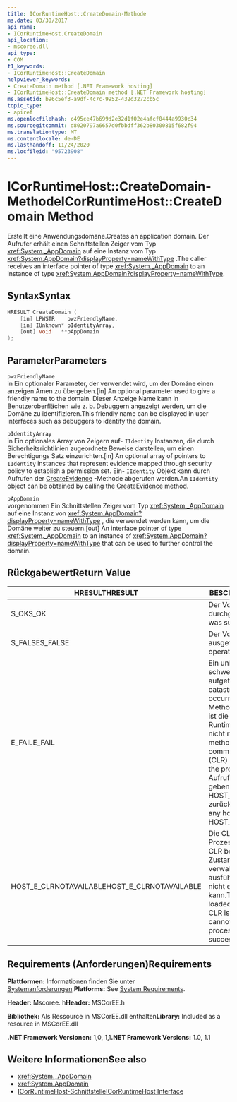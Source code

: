 ```yaml
---
title: ICorRuntimeHost::CreateDomain-Methode
ms.date: 03/30/2017
api_name:
- ICorRuntimeHost.CreateDomain
api_location:
- mscoree.dll
api_type:
- COM
f1_keywords:
- ICorRuntimeHost::CreateDomain
helpviewer_keywords:
- CreateDomain method [.NET Framework hosting]
- ICorRuntimeHost::CreateDomain method [.NET Framework hosting]
ms.assetid: b96c5ef3-a9df-4c7c-9952-432d3272cb5c
topic_type:
- apiref
ms.openlocfilehash: c495ce47b699d2e32d1f02e4afcf0444a9930c34
ms.sourcegitcommit: d8020797a6657d0fbbdff362b80300815f682f94
ms.translationtype: MT
ms.contentlocale: de-DE
ms.lasthandoff: 11/24/2020
ms.locfileid: "95723908"
---
```

# <a name="icorruntimehostcreatedomain-method"></a><span data-ttu-id="55f9a-102">ICorRuntimeHost::CreateDomain-Methode</span><span class="sxs-lookup"><span data-stu-id="55f9a-102">ICorRuntimeHost::CreateDomain Method</span></span>

<span data-ttu-id="55f9a-103">Erstellt eine Anwendungsdomäne.</span><span class="sxs-lookup"><span data-stu-id="55f9a-103">Creates an application domain.</span></span> <span data-ttu-id="55f9a-104">Der Aufrufer erhält einen Schnittstellen Zeiger vom Typ <xref:System._AppDomain> auf eine Instanz vom Typ <xref:System.AppDomain?displayProperty=nameWithType> .</span><span class="sxs-lookup"><span data-stu-id="55f9a-104">The caller receives an interface pointer of type <xref:System._AppDomain> to an instance of type <xref:System.AppDomain?displayProperty=nameWithType>.</span></span>  
  
## <a name="syntax"></a><span data-ttu-id="55f9a-105">Syntax</span><span class="sxs-lookup"><span data-stu-id="55f9a-105">Syntax</span></span>  
  
```cpp  
HRESULT CreateDomain (  
    [in] LPWSTR    pwzFriendlyName,  
    [in] IUnknown* pIdentityArray,  
    [out] void   **pAppDomain  
);  
```  
  
## <a name="parameters"></a><span data-ttu-id="55f9a-106">Parameter</span><span class="sxs-lookup"><span data-stu-id="55f9a-106">Parameters</span></span>  

 `pwzFriendlyName`  
 <span data-ttu-id="55f9a-107">in Ein optionaler Parameter, der verwendet wird, um der Domäne einen anzeigen Amen zu übergeben.</span><span class="sxs-lookup"><span data-stu-id="55f9a-107">[in] An optional parameter used to give a friendly name to the domain.</span></span> <span data-ttu-id="55f9a-108">Dieser Anzeige Name kann in Benutzeroberflächen wie z. b. Debuggern angezeigt werden, um die Domäne zu identifizieren.</span><span class="sxs-lookup"><span data-stu-id="55f9a-108">This friendly name can be displayed in user interfaces such as debuggers to identify the domain.</span></span>  
  
 `pIdentityArray`  
 <span data-ttu-id="55f9a-109">in Ein optionales Array von Zeigern auf- `IIdentity` Instanzen, die durch Sicherheitsrichtlinien zugeordnete Beweise darstellen, um einen Berechtigungs Satz einzurichten.</span><span class="sxs-lookup"><span data-stu-id="55f9a-109">[in] An optional array of pointers to `IIdentity` instances that represent evidence mapped through security policy to establish a  permission set.</span></span> <span data-ttu-id="55f9a-110">Ein- `IIdentity` Objekt kann durch Aufrufen der [CreateEvidence](icorruntimehost-createevidence-method.md) -Methode abgerufen werden.</span><span class="sxs-lookup"><span data-stu-id="55f9a-110">An `IIdentity` object can be obtained by calling the [CreateEvidence](icorruntimehost-createevidence-method.md) method.</span></span>  
  
 `pAppDomain`  
 <span data-ttu-id="55f9a-111">vorgenommen Ein Schnittstellen Zeiger vom Typ <xref:System._AppDomain> auf eine Instanz von <xref:System.AppDomain?displayProperty=nameWithType> , die verwendet werden kann, um die Domäne weiter zu steuern.</span><span class="sxs-lookup"><span data-stu-id="55f9a-111">[out] An interface pointer of type <xref:System._AppDomain> to an instance of <xref:System.AppDomain?displayProperty=nameWithType> that can be used to further control the domain.</span></span>  
  
## <a name="return-value"></a><span data-ttu-id="55f9a-112">Rückgabewert</span><span class="sxs-lookup"><span data-stu-id="55f9a-112">Return Value</span></span>  
  
|<span data-ttu-id="55f9a-113">HRESULT</span><span class="sxs-lookup"><span data-stu-id="55f9a-113">HRESULT</span></span>|<span data-ttu-id="55f9a-114">BESCHREIBUNG</span><span class="sxs-lookup"><span data-stu-id="55f9a-114">Description</span></span>|  
|-------------|-----------------|  
|<span data-ttu-id="55f9a-115">S_OK</span><span class="sxs-lookup"><span data-stu-id="55f9a-115">S_OK</span></span>|<span data-ttu-id="55f9a-116">Der Vorgang wurde durchgeführt.</span><span class="sxs-lookup"><span data-stu-id="55f9a-116">The operation was successful.</span></span>|  
|<span data-ttu-id="55f9a-117">S_FALSE</span><span class="sxs-lookup"><span data-stu-id="55f9a-117">S_FALSE</span></span>|<span data-ttu-id="55f9a-118">Der Vorgang konnte nicht ausgeführt werden.</span><span class="sxs-lookup"><span data-stu-id="55f9a-118">The operation failed to complete.</span></span>|  
|<span data-ttu-id="55f9a-119">E_FAIL</span><span class="sxs-lookup"><span data-stu-id="55f9a-119">E_FAIL</span></span>|<span data-ttu-id="55f9a-120">Ein unbekannter, schwerwiegender Fehler ist aufgetreten.</span><span class="sxs-lookup"><span data-stu-id="55f9a-120">An unknown, catastrophic failure occurred.</span></span> <span data-ttu-id="55f9a-121">Wenn eine Methode E_FAIL zurückgibt, ist die Common Language Runtime (CLR) im Prozess nicht mehr verwendbar.</span><span class="sxs-lookup"><span data-stu-id="55f9a-121">If a method returns E_FAIL, the common language runtime (CLR) is no longer usable in the process.</span></span> <span data-ttu-id="55f9a-122">Nachfolgende Aufrufe von Hosting-APIs geben HOST_E_CLRNOTAVAILABLE zurück.</span><span class="sxs-lookup"><span data-stu-id="55f9a-122">Subsequent calls to any hosting APIs return HOST_E_CLRNOTAVAILABLE.</span></span>|  
|<span data-ttu-id="55f9a-123">HOST_E_CLRNOTAVAILABLE</span><span class="sxs-lookup"><span data-stu-id="55f9a-123">HOST_E_CLRNOTAVAILABLE</span></span>|<span data-ttu-id="55f9a-124">Die CLR wurde nicht in einen Prozess geladen, oder die CLR befindet sich in einem Zustand, in dem Sie verwalteten Code nicht ausführen oder den-Befehl nicht erfolgreich verarbeiten kann.</span><span class="sxs-lookup"><span data-stu-id="55f9a-124">The CLR has not been loaded into a process, or the CLR is in a state in which it cannot run managed code or process the call successfully.</span></span>|  
  
## <a name="requirements"></a><span data-ttu-id="55f9a-125">Requirements (Anforderungen)</span><span class="sxs-lookup"><span data-stu-id="55f9a-125">Requirements</span></span>  

 <span data-ttu-id="55f9a-126">**Plattformen:** Informationen finden Sie unter [Systemanforderungen](../../get-started/system-requirements.md).</span><span class="sxs-lookup"><span data-stu-id="55f9a-126">**Platforms:** See [System Requirements](../../get-started/system-requirements.md).</span></span>  
  
 <span data-ttu-id="55f9a-127">**Header:** Mscoree. h</span><span class="sxs-lookup"><span data-stu-id="55f9a-127">**Header:** MSCorEE.h</span></span>  
  
 <span data-ttu-id="55f9a-128">**Bibliothek:** Als Ressource in MSCorEE.dll enthalten</span><span class="sxs-lookup"><span data-stu-id="55f9a-128">**Library:** Included as a resource in MSCorEE.dll</span></span>  
  
 <span data-ttu-id="55f9a-129">**.NET Framework Versionen:** 1,0, 1,1</span><span class="sxs-lookup"><span data-stu-id="55f9a-129">**.NET Framework Versions:** 1.0, 1.1</span></span>  
  
## <a name="see-also"></a><span data-ttu-id="55f9a-130">Weitere Informationen</span><span class="sxs-lookup"><span data-stu-id="55f9a-130">See also</span></span>

- <xref:System._AppDomain>
- <xref:System.AppDomain>
- [<span data-ttu-id="55f9a-131">ICorRuntimeHost-Schnittstelle</span><span class="sxs-lookup"><span data-stu-id="55f9a-131">ICorRuntimeHost Interface</span></span>](icorruntimehost-interface.md)
